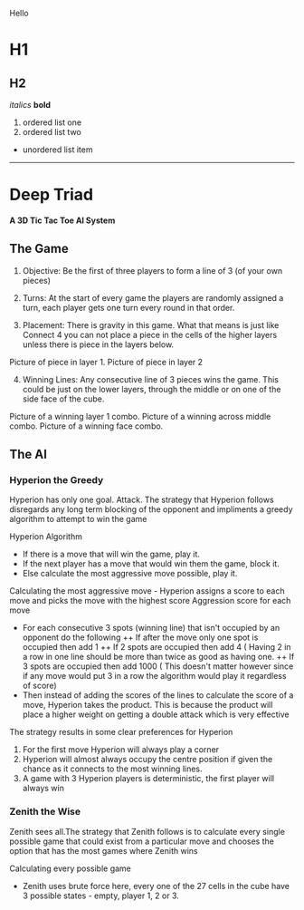 Hello
# H1
## H2 

*italics*
**bold**
1. ordered list one 
2. ordered list two

* unordered list item
---------------------------------------------------------------------------
# Deep Triad
#### A 3D Tic Tac Toe AI System

## The Game

1. Objective: Be the first of three players to form a line of 3 (of your own pieces)

2. Turns: At the start of every game the players are randomly assigned a turn, each player gets one turn every round in that order.

3. Placement: There is gravity in this game. What that means is just like Connect 4 you can not place a piece in the cells of the higher layers unless there is piece in the layers below.

Picture of piece in layer 1. Picture of piece in layer 2

4. Winning Lines: Any consecutive line of 3 pieces wins the game. This could be just on the lower layers, through the middle or on one of the side face of the cube.

Picture of a winning layer 1 combo. Picture of a winning across middle combo. Picture of a winning face combo.


## The AI

### Hyperion the Greedy
Hyperion has only one goal. Attack. The strategy that Hyperion follows disregards any long term blocking of the opponent and impliments a greedy algorithm to attempt to win the game

Hyperion Algorithm
* If there is a move that will win the game, play it.
* If the next player has a move that would win them the game, block it.
* Else calculate the most aggressive move possible, play it.

Calculating the most aggressive move - Hyperion assigns a score to each move and picks the move with the highest score
Aggression score for each move
* For each consecutive 3 spots (winning line) that isn't occupied by an opponent do the following
++ If after the move only one spot is occupied then add 1
++ If 2 spots are occupied then add 4 ( Having 2 in a row in one line should be more than twice as good as having one.
++ If 3 spots are occupied then add 1000 ( This doesn't matter however since if any move would put 3 in a row the algorithm would play it regardless of score)
* Then instead of adding the scores of the lines to calculate the score of a move, Hyperion takes the product. This is because the product will place a higher weight on getting a double attack which is very effective

The strategy results in some clear preferences for Hyperion
1. For the first move Hyperion will always play a corner
2. Hyperion will almost always occupy the centre position if given the chance as it connects to the most winning lines.
3. A game with 3 Hyperion players is deterministic, the first player will always win

### Zenith the Wise
Zenith sees all.The strategy that Zenith follows is to calculate every single possible game that could exist from a particular move and chooses the option that has the most games where Zenith wins

Calculating every possible game
* Zenith uses brute force here, every one of the 27 cells in the cube have 3 possible states - empty, player 1, 2 or 3. 


### 
